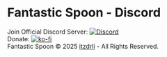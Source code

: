 # Fantastic Spoon - Discord  

Join Official Discord Server: [![Discord](https://img.shields.io/badge/Discord-7289DA?style=for-the-badge&logo=discord&logoColor=white)](https://discord.gg/3xWpb8kGjT)  
Donate: [![ko-fi](https://img.shields.io/badge/Ko--fi-F16061?style=for-the-badge&logo=ko-fi&logoColor=white)](https://ko-fi.com/itzdrli)  
Fantastic Spoon  © 2025 [itzdrli](https://git.itzdrli.cc/itzdrli) - All Rights Reserved. 